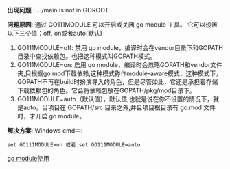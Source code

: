 **出现问题** : .../main is not in GOROOT ...

**问题原因**:
通过 GO111MODULE 可以开启或关闭 go module 工具。
它可以设置以下三个值：off, on或者auto(默认)
1. GO111MODULE=off: 禁用 go module，编译时会在vendor目录下和GOPATH目录中查找依赖包。也把这种模式叫GOPATH模式。
2. GO111MODULE=on: 启用 go module，编译时会忽略GOPATH和vendor文件夹,只根据go.mod下载依赖,这种模式称作module-aware模式，这种模式下，GOPATH不再在build时扮演导入的角色，但是尽管如此，它还是承担着存储下载依赖包的角色。它会将依赖包放在GOPATH/pkg/mod目录下。
3. GO111MODULE=auto（默认值），默认值,也就是说在你不设置的情况下，就是auto。当项目在 GOPATH/src 目录之外,并且项目根目录有 go.mod 文件时，才开启 go module。

**解决方案**:
Windows cmd中:
```
set GO111MODULE=on 或者 set GO111MODULE=auto
```

[go module使用](https://blog.csdn.net/qq_34021712/article/details/109146367)